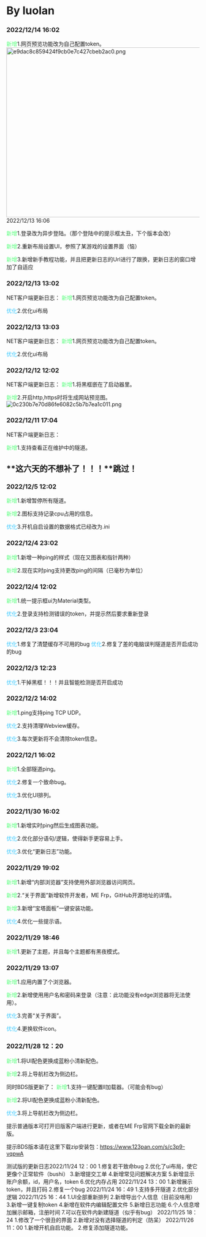 # By luolan

### 2022/12/14 16:02

<span style="color: #58ff7d;">新增</span>1.网页预览功能改为自己配置token。<img src="../_resources/e9dac8c859424f9cb0e7c427cbeb2ac0-1.png" alt="e9dac8c859424f9cb0e7c427cbeb2ac0.png" width="787" height="443">2022/12/13 16:06

<span style="color: #58ff7d;">新增</span>1.登录改为异步登陆。（那个登陆中的提示框太丑，下个版本会改）

<span style="color: #58ff7d;">新增</span>2.重新布局设置UI，参照了某游戏的设置界面（恼）

<span style="color: #58ff7d;">新增</span>3.新增新手教程功能，并且把更新日志的Url进行了跟换，更新日志的窗口增加了自适应

### 2022/12/13 13:02

NET客户端更新日志：
<span style="color: #58ff7d;">新增</span>1.网页预览功能改为自己配置token。

<span style="color: #35c8ff;">优化</span>2.优化ui布局
[](#)

### 2022/12/13 13:03

NET客户端更新日志：
<span style="color: #58ff7d;">新增</span>1.网页预览功能改为自己配置token。

<span style="color: #35c8ff;">优化</span>2.优化ui布局
[](#)

### 2022/12/12 12:02

NET客户端更新日志：
<span style="color: #58ff7d;">新增</span>1.将黑框嵌在了启动器里。

<span style="color: #58ff7d;">新增</span>2.开启http,https时将生成网站预览图。
![0c230b7e70d86fe6082c5b7b7ea1c011.png](../_resources/0c230b7e70d86fe6082c5b7b7ea1c011-1.png)

### 2022/12/11 17:04

NET客户端更新日志：

<span style="color: #58ff7d;">新增</span>1.支持查看正在维护中的隧道。

## **这六天的不想补了！！！**跳过！

### 2022/12/5 12:02

<span style="color: #58ff7d;">新增</span>1.新增暂停所有隧道。

<span style="color: #58ff7d;">新增</span>2.图标支持记录cpu占用的信息。

<span style="color: #35c8ff;">优化</span>3.开机自启设置的数据格式已经改为.ini
[](#)

### 2022/12/4 23:02

<span style="color: #58ff7d;">新增</span>1.新增一种ping的样式（现在又图表和指针两种）

<span style="color: #58ff7d;">新增</span>2.现在实时ping支持更改ping的间隔（已毫秒为单位）
[](#)

### 2022/12/4 12:02

<span style="color: #58ff7d;">新增</span>1.统一提示框ui为Material类型。

<span style="color: #35c8ff;">优化</span>2.登录支持检测错误的token，并提示然后要求重新登录
[](#)

### 2022/12/3 23:04

<span style="color: #35c8ff;">优化</span>1.修复了清楚缓存不可用的bug
<span style="color: #35c8ff;">优化</span>2.修复了差的电脑误判隧道是否开启成功的bug
[](#)

### 2022/12/3 12:23

<span style="color: #35c8ff;">优化</span>1.干掉黑框！！！并且智能检测是否开启成功
[](#)

### 2022/12/2 14:02

<span style="color: #58ff7d;">新增</span>1.ping支持ping TCP UDP。

<span style="color: #35c8ff;">优化</span>2.支持清理Webview缓存。

<span style="color: #35c8ff;">优化</span>3.每次更新将不会清除token信息。
[](#)

### 2022/12/1 16:02

<span style="color: #58ff7d;">新增</span>1.全部隧道ping。

<span style="color: #35c8ff;">优化</span>2.修复一个致命bug。

<span style="color: #35c8ff;">优化</span>3.优化UI排列。

### 2022/11/30 16:02

<span style="color: #58ff7d;">新增</span>1.新增实时ping然后生成图表功能。

<span style="color: #35c8ff;">优化</span>2.优化部分语句/逻辑，使得新手更容易上手。

<span style="color: #35c8ff;">优化</span>3.优化“更新日志”功能。

### 2022/11/29 19:02

<span style="color: #58ff7d;">新增</span>1.新增“内部浏览器”支持使用外部浏览器访问网页。

<span style="color: #58ff7d;">新增</span>2.“关于界面”新增软件开发者，ME Frp，GitHub开源地址的详情。

<span style="color: #58ff7d;">新增</span>3.新增“宝塔面板”一键安装功能。

<span style="color: #35c8ff;">优化</span>4.优化一些提示语。
[](#)

### 2022/11/29 18:46

<span style="color: #58ff7d;">新增</span>1.更新了主题，并且每个主题都有黑夜模式。
[](#)

### 2022/11/29 13:07

<span style="color: #58ff7d;">新增</span>1.应用内置了个浏览器。

<span style="color: #58ff7d;">新增</span>2.新增使用用户名和密码来登录（注意：此功能没有edge浏览器将无法使用）。

<span style="color: #35c8ff;">优化</span>3.完善“关于界面”。

<span style="color: #35c8ff;">优化</span>4.更换软件icon。
[](#)

### 2022/11/28 12：20

<span style="color: #58ff7d;">新增</span>1.将UI配色更换成蓝粉小清新配色。

<span style="color: #58ff7d;">新增</span>2.将上导航栏改为侧边栏。

同时BDS版更新了：
<span style="color: #58ff7d;">新增</span>1.支持一键配置ll加载器。（可能会有bug）

<span style="color: #58ff7d;">新增</span>2.将UI配色更换成蓝粉小清新配色。

<span style="color: #35c8ff;">优化</span>3.将上导航栏改为侧边栏。

提示普通版本可打开旧版客户端进行更新，或者在ME Frp官网下载全新的最新版。

提示BDS版本请在这里下载zip安装包：https://www.123pan.com/s/c3p9-vqpwA

测试版的更新日志2022/11/24 12：00
1.修复若干致命bug
2.优化了ui布局，使它更像个正常软件（bushi）
3.新增提交工单
4.新增常见问题解决方案
5.新增显示账户余额，id，用户名，token
6.优化内存占用
2022/11/24 13：00
1.新增展示token，并且打码
2.修复一个bug
2022/11/24 16：49
1.支持多开隧道
2.优化部分逻辑
2022/11/25 16：44
1.UI全部重新排列
2.新增导出个人信息（目前没啥用）
3.新增一键复制token
4.新增在软件内编辑配置文件
5.新增日志功能
6.个人信息增加展示邮箱，注册时间
7.可以在软件内新建隧道（似乎有bug）
2022/11/25 18：24
1.修改了一个很丑的界面
2.新增对没有选择隧道的判定（防呆）
2022/11/26 11：00
1.新增开机自启功能。
2.修复添加隧道功能。
